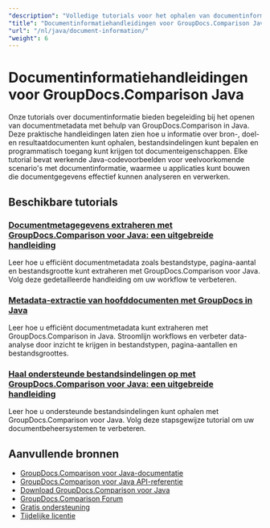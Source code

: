 ```yaml
---
"description": "Volledige tutorials voor het ophalen van documentinformatie en ondersteunde formaten met GroupDocs.Comparison voor Java."
"title": "Documentinformatiehandleidingen voor GroupDocs.Comparison Java"
"url": "/nl/java/document-information/"
"weight": 6
---
```


# Documentinformatiehandleidingen voor GroupDocs.Comparison Java

Onze tutorials over documentinformatie bieden begeleiding bij het openen van documentmetadata met behulp van GroupDocs.Comparison in Java. Deze praktische handleidingen laten zien hoe u informatie over bron-, doel- en resultaatdocumenten kunt ophalen, bestandsindelingen kunt bepalen en programmatisch toegang kunt krijgen tot documenteigenschappen. Elke tutorial bevat werkende Java-codevoorbeelden voor veelvoorkomende scenario's met documentinformatie, waarmee u applicaties kunt bouwen die documentgegevens effectief kunnen analyseren en verwerken.

## Beschikbare tutorials

### [Documentmetagegevens extraheren met GroupDocs.Comparison voor Java: een uitgebreide handleiding](./extract-document-info-groupdocs-comparison-java/)
Leer hoe u efficiënt documentmetadata zoals bestandstype, pagina-aantal en bestandsgrootte kunt extraheren met GroupDocs.Comparison voor Java. Volg deze gedetailleerde handleiding om uw workflow te verbeteren.

### [Metadata-extractie van hoofddocumenten met GroupDocs in Java](./groupdocs-comparison-java-document-extraction/)
Leer hoe u efficiënt documentmetadata kunt extraheren met GroupDocs.Comparison in Java. Stroomlijn workflows en verbeter data-analyse door inzicht te krijgen in bestandstypen, pagina-aantallen en bestandsgroottes.

### [Haal ondersteunde bestandsindelingen op met GroupDocs.Comparison voor Java: een uitgebreide handleiding](./groupdocs-comparison-java-supported-formats/)
Leer hoe u ondersteunde bestandsindelingen kunt ophalen met GroupDocs.Comparison voor Java. Volg deze stapsgewijze tutorial om uw documentbeheersystemen te verbeteren.

## Aanvullende bronnen

- [GroupDocs.Comparison voor Java-documentatie](https://docs.groupdocs.com/comparison/java/)
- [GroupDocs.Comparison voor Java API-referentie](https://reference.groupdocs.com/comparison/java/)
- [Download GroupDocs.Comparison voor Java](https://releases.groupdocs.com/comparison/java/)
- [GroupDocs.Comparison Forum](https://forum.groupdocs.com/c/comparison)
- [Gratis ondersteuning](https://forum.groupdocs.com/)
- [Tijdelijke licentie](https://purchase.groupdocs.com/temporary-license/)